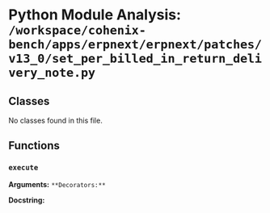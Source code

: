 # Python Module Analysis: `/workspace/cohenix-bench/apps/erpnext/erpnext/patches/v13_0/set_per_billed_in_return_delivery_note.py`

## Classes

No classes found in this file.


## Functions

### `execute`
**Arguments:** ``
**Decorators:** ``

**Docstring:**
```

```

